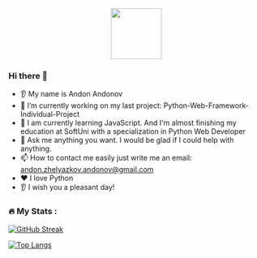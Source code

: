 <div id="header" align="center">
   <img src="https://giphy.com/embed/hqU2KkjW5bE2v2Z7Q2" width="100"/>
</div>


### Hi there 👋
* 👂 My name is Andon Andonov
* 🔭 I’m currently working on my last project: Python-Web-Framework-Individual-Project
* 🌱 I am currently learning JavaScript. And I'm almost finishing my education at SoftUni with a specialization in Python Web Developer
* 💬 Ask me anything you want. I would be glad if I could help with anything.
* 📫 How to contact me easily just write me an email: andon.zhelyazkov.andonov@gmail.com
* ❤️ I love Python
* 👂 I wish you a pleasant day!


### :fire: My Stats :


[![GitHub Streak](http://github-readme-streak-stats.herokuapp.com?user=BigDo-programming&theme=dark&background=000000)](https://git.io/streak-stats)



[![Top Langs](https://github-readme-stats.vercel.app/api/top-langs/?username=BigDo-programming&layout=compact&theme=vision-friendly-dark)](https://github.com/anuraghazra/github-readme-stats)
